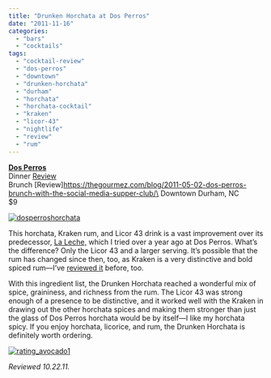 ```yaml
---
title: "Drunken Horchata at Dos Perros"
date: "2011-11-16"
categories: 
  - "bars"
  - "cocktails"
tags: 
  - "cocktail-review"
  - "dos-perros"
  - "downtown"
  - "drunken-horchata"
  - "durham"
  - "horchata"
  - "horchata-cocktail"
  - "kraken"
  - "licor-43"
  - "nightlife"
  - "review"
  - "rum"
---
```


**[Dos Perros](http://dosperrosrestaurant.com/)**\
Dinner [Review](https://thegourmez.com/blog/2010-07-16-dos-perros-downtown-durham/)\
Brunch [Review]https://thegourmez.com/blog/2011-05-02-dos-perros-brunch-with-the-social-media-supper-club/\
Downtown Durham, NC\
$9

[![](http://s3.amazonaws.com/thegourmez-wpmedia/2011/11/dosperroshorchata-1024x916.jpg "dosperroshorchata")](http://s3.amazonaws.com/thegourmez-wpmedia/2011/11/dosperroshorchata.jpg)

This horchata, Kraken rum, and Licor 43 drink is a vast improvement over its predecessor, [La Leche,](https://thegourmez.com/blog/2010-07-27-la-leche-dos-perros-durham/) which I tried over a year ago at Dos Perros. What’s the difference? Only the Licor 43 and a larger serving. It’s possible that the rum has changed since then, too, as Kraken is a very distinctive and bold spiced rum—I’ve [reviewed it](https://thegourmez.com/blog/2010-11-15-the-kraken-black-spiced-rum/) before, too.

With this ingredient list, the Drunken Horchata reached a wonderful mix of spice, graininess, and richness from the rum. The Licor 43 was strong enough of a presence to be distinctive, and it worked well with the Kraken in drawing out the other horchata spices and making them stronger than just the glass of Dos Perros horchata would be by itself—I like my horchata spicy. If you enjoy horchata, licorice, and rum, the Drunken Horchata is definitely worth ordering.

[![](http://s3.amazonaws.com/thegourmez-wpmedia/2009/02/rating_avocado1.gif "rating_avocado1")](http://s3.amazonaws.com/thegourmez-wpmedia/2009/02/rating_avocado1.gif)

_Reviewed 10.22.11._
